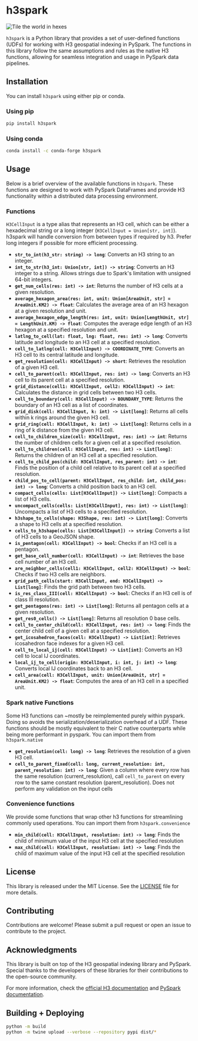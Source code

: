 # h3spark

![Tile the world in hexes](images/big_geo.jpeg "Tile the world in hexes")

`h3spark` is a Python library that provides a set of user-defined functions (UDFs) for working with H3 geospatial indexing in PySpark. The functions in this library follow the same assumptions and rules as the native H3 functions, allowing for seamless integration and usage in PySpark data pipelines.

## Installation

You can install `h3spark` using either pip or conda.

### Using pip
```bash
pip install h3spark
```

### Using conda
```bash
conda install -c conda-forge h3spark
```

## Usage

Below is a brief overview of the available functions in `h3spark`. These functions are designed to work with PySpark DataFrames and provide H3 functionality within a distributed data processing environment.

### Functions

`H3CellInput` is a type alias that represents an H3 cell, which can be either a hexadecimal string or a long integer (`H3CellInput = Union[str, int]`). h3spark will handle conversion from between types if required by h3. Prefer long integers if possible for more efficient processing.

- **`str_to_int(h3_str: string) -> long`**: Converts an H3 string to an integer.
- **`int_to_str(h3_int: Union[str, int]) -> string`**: Converts an H3 integer to a string. Allows strings due to Spark's limitation with unsigned 64-bit integers.
- **`get_num_cells(res: int) -> int`**: Returns the number of H3 cells at a given resolution.
- **`average_hexagon_area(res: int, unit: Union[AreaUnit, str] = AreaUnit.KM2) -> float`**: Calculates the average area of an H3 hexagon at a given resolution and unit.
- **`average_hexagon_edge_length(res: int, unit: Union[LengthUnit, str] = LengthUnit.KM) -> float`**: Computes the average edge length of an H3 hexagon at a specified resolution and unit.
- **`latlng_to_cell(lat: float, lng: float, res: int) -> long`**: Converts latitude and longitude to an H3 cell at a specified resolution.
- **`cell_to_latlng(cell: H3CellInput) -> COORDINATE_TYPE`**: Converts an H3 cell to its central latitude and longitude.
- **`get_resolution(cell: H3CellInput) -> short`**: Retrieves the resolution of a given H3 cell.
- **`cell_to_parent(cell: H3CellInput, res: int) -> long`**: Converts an H3 cell to its parent cell at a specified resolution.
- **`grid_distance(cell1: H3CellInput, cell2: H3CellInput) -> int`**: Calculates the distance in grid cells between two H3 cells.
- **`cell_to_boundary(cell: H3CellInput) -> BOUNDARY_TYPE`**: Returns the boundary of an H3 cell as a list of coordinates.
- **`grid_disk(cell: H3CellInput, k: int) -> List[long]`**: Returns all cells within k rings around the given H3 cell.
- **`grid_ring(cell: H3CellInput, k: int) -> List[long]`**: Returns cells in a ring of k distance from the given H3 cell.
- **`cell_to_children_size(cell: H3CellInput, res: int) -> int`**: Returns the number of children cells for a given cell at a specified resolution.
- **`cell_to_children(cell: H3CellInput, res: int) -> List[long]`**: Returns the children of an H3 cell at a specified resolution.
- **`cell_to_child_pos(child: H3CellInput, res_parent: int) -> int`**: Finds the position of a child cell relative to its parent cell at a specified resolution.
- **`child_pos_to_cell(parent: H3CellInput, res_child: int, child_pos: int) -> long`**: Converts a child position back to an H3 cell.
- **`compact_cells(cells: List[H3CellInput]) -> List[long]`**: Compacts a list of H3 cells.
- **`uncompact_cells(cells: List[H3CellInput], res: int) -> List[long]`**: Uncompacts a list of H3 cells to a specified resolution.
- **`h3shape_to_cells(shape: H3Shape, res: int) -> List[long]`**: Converts a shape to H3 cells at a specified resolution.
- **`cells_to_h3shape(cells: List[H3CellInput]) -> string`**: Converts a list of H3 cells to a GeoJSON shape.
- **`is_pentagon(cell: H3CellInput) -> bool`**: Checks if an H3 cell is a pentagon.
- **`get_base_cell_number(cell: H3CellInput) -> int`**: Retrieves the base cell number of an H3 cell.
- **`are_neighbor_cells(cell1: H3CellInput, cell2: H3CellInput) -> bool`**: Checks if two H3 cells are neighbors.
- **`grid_path_cells(start: H3CellInput, end: H3CellInput) -> List[long]`**: Finds the grid path between two H3 cells.
- **`is_res_class_III(cell: H3CellInput) -> bool`**: Checks if an H3 cell is of class III resolution.
- **`get_pentagons(res: int) -> List[long]`**: Returns all pentagon cells at a given resolution.
- **`get_res0_cells() -> List[long]`**: Returns all resolution 0 base cells.
- **`cell_to_center_child(cell: H3CellInput, res: int) -> long`**: Finds the center child cell of a given cell at a specified resolution.
- **`get_icosahedron_faces(cell: H3CellInput) -> List[int]`**: Retrieves icosahedron face indexes for a given H3 cell.
- **`cell_to_local_ij(cell: H3CellInput) -> List[int]`**: Converts an H3 cell to local IJ coordinates.
- **`local_ij_to_cell(origin: H3CellInput, i: int, j: int) -> long`**: Converts local IJ coordinates back to an H3 cell.
- **`cell_area(cell: H3CellInput, unit: Union[AreaUnit, str] = AreaUnit.KM2) -> float`**: Computes the area of an H3 cell in a specified unit.


### Spark native Functions

Some H3 functions can ~mostly be reimplemented purely within pyspark. Doing so avoids the serialization/deserialization overhead of a UDF. These functions should be mostly equivalent to their C native counterparts while being more performant in pyspark. You can import them from `h3spark.native`

- **`get_resolution(cell: long) -> long`**: Retrieves the resolution of a given H3 cell.
- **`cell_to_parent_fixed(cell: long, current_resolution: int, parent_resolution: int) -> long`**: Given a column where every row has the same resolution (current_resolution), call `cell_to_parent` on every row to the same constant resolution (parent_resolution). Does not perform any validation on the input cells


### Convenience functions

We provide some functions that wrap other h3 functions for streamlining commonly used operations. You can import them from `h3spark.convenience`

- **`min_child(cell: H3CellInput, resolution: int) -> long`**: Finds the child of minimum value of the input H3 cell at the specified resolution
- **`max_child(cell: H3CellInput, resolution: int) -> long`**: Finds the child of maximum value of the input H3 cell at the specified resolution

## License

This library is released under the MIT License. See the [LICENSE](LICENSE) file for more details.

## Contributing

Contributions are welcome! Please submit a pull request or open an issue to contribute to the project.

## Acknowledgments

This library is built on top of the H3 geospatial indexing library and PySpark. Special thanks to the developers of these libraries for their contributions to the open-source community.

For more information, check the [official H3 documentation](https://h3geo.org/docs/) and [PySpark documentation](https://spark.apache.org/docs/latest/api/python/index.html).

## Building + Deploying

```sh
python -m build
python -m twine upload --verbose --repository pypi dist/*
```